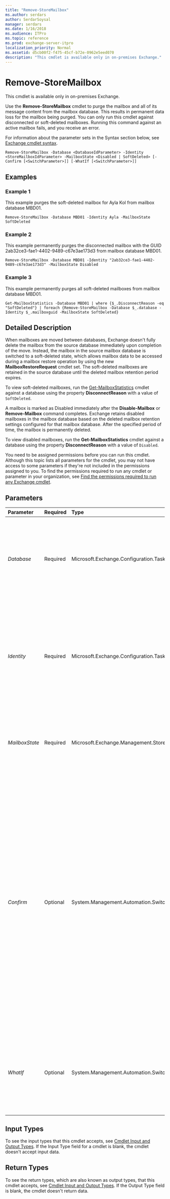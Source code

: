 ```yaml
---
title: "Remove-StoreMailbox"
ms.author: serdars
author: SerdarSoysal
manager: serdars
ms.date: 1/16/2018
ms.audience: ITPro
ms.topic: reference
ms.prod: exchange-server-itpro
localization_priority: Normal
ms.assetid: d5cb00f2-f475-45cf-b72e-0962e5eed070
description: "This cmdlet is available only in on-premises Exchange."
---
```


# Remove-StoreMailbox

This cmdlet is available only in on-premises Exchange. 
  
Use the **Remove-StoreMailbox** cmdlet to purge the mailbox and all of its message content from the mailbox database. This results in permanent data loss for the mailbox being purged. You can only run this cmdlet against disconnected or soft-deleted mailboxes. Running this command against an active mailbox fails, and you receive an error.
  
For information about the parameter sets in the Syntax section below, see [Exchange cmdlet syntax](https://technet.microsoft.com/library/bb123552.aspx). 
  
```
Remove-StoreMailbox -Database <DatabaseIdParameter> -Identity <StoreMailboxIdParameter> -MailboxState <Disabled | SoftDeleted> [-Confirm [<SwitchParameter>]] [-WhatIf [<SwitchParameter>]]

```

## Examples
<a name="Examples"> </a>

### Example 1

This example purges the soft-deleted mailbox for Ayla Kol from mailbox database MBD01.
  
```
Remove-StoreMailbox -Database MBD01 -Identity Ayla -MailboxState SoftDeleted
```

### Example 2

This example permanently purges the disconnected mailbox with the GUID 2ab32ce3-fae1-4402-9489-c67e3ae173d3 from mailbox database MBD01.
  
```
Remove-StoreMailbox -Database MBD01 -Identity "2ab32ce3-fae1-4402-9489-c67e3ae173d3" -MailboxState Disabled
```

### Example 3

This example permanently purges all soft-deleted mailboxes from mailbox database MBD01.
  
```
Get-MailboxStatistics -Database MBD01 | where {$_.DisconnectReason -eq "SoftDeleted"} | foreach {Remove-StoreMailbox -Database $_.database -Identity $_.mailboxguid -MailboxState SoftDeleted}
```

## Detailed Description
<a name="DetailedDescription"> </a>

When mailboxes are moved between databases, Exchange doesn't fully delete the mailbox from the source database immediately upon completion of the move. Instead, the mailbox in the source mailbox database is switched to a soft-deleted state, which allows mailbox data to be accessed during a mailbox restore operation by using the new **MailboxRestoreRequest** cmdlet set. The soft-deleted mailboxes are retained in the source database until the deleted mailbox retention period expires.
  
To view soft-deleted mailboxes, run the [Get-MailboxStatistics](../../exchange-server-cmdlets/mailbox-cmdlets/get-mailboxstatistics.md) cmdlet against a database using the property **DisconnectReason** with a value of `SoftDeleted`.
  
A mailbox is marked as Disabled immediately after the **Disable-Mailbox** or **Remove-Mailbox** command completes. Exchange retains disabled mailboxes in the mailbox database based on the deleted mailbox retention settings configured for that mailbox database. After the specified period of time, the mailbox is permanently deleted.
  
To view disabled mailboxes, run the **Get-MailboxStatistics** cmdlet against a database using the property **DisconnectReason** with a value of `Disabled`.
  
You need to be assigned permissions before you can run this cmdlet. Although this topic lists all parameters for the cmdlet, you may not have access to some parameters if they're not included in the permissions assigned to you. To find the permissions required to run any cmdlet or parameter in your organization, see [Find the permissions required to run any Exchange cmdlet](https://technet.microsoft.com/library/mt432940.aspx).
  
## Parameters
<a name="DetailedDescription"> </a>

|**Parameter**|**Required**|**Type**|**Description**|
|:-----|:-----|:-----|:-----|
| _Database_ <br/> |Required  <br/> |Microsoft.Exchange.Configuration.Tasks.DatabaseIdParameter  <br/> | The _Database_ parameter specifies the identity of the mailbox database on which the mailbox that you want to remove resides. This parameter accepts the following values: <br/>  Database name <br/>  GUID <br/> |
| _Identity_ <br/> |Required  <br/> |Microsoft.Exchange.Configuration.Tasks.StoreMailboxIdParameter  <br/> | The _Identity_ parameter specifies the identity of the mailbox that you want to remove. This parameter accepts the following values: <br/>  GUID <br/>  Distinguished name (DN) <br/>  User principal name (UPN) <br/>  LegacyExchangeDN <br/> _Domain\Account Name_ <br/>  SMTP address <br/> |
| _MailboxState_ <br/> |Required  <br/> |Microsoft.Exchange.Management.StoreTasks.MailboxStateParameter  <br/> | The _MailboxState_ parameter specifies the mailbox state on the source mailbox database. This parameter accepts the following values: <br/>  `Disabled` <br/>  `SoftDeleted` <br/> |
| _Confirm_ <br/> |Optional  <br/> |System.Management.Automation.SwitchParameter  <br/> | The _Confirm_ switch specifies whether to show or hide the confirmation prompt. How this switch affects the cmdlet depends on if the cmdlet requires confirmation before proceeding. <br/>  Destructive cmdlets (for example, **Remove-\*** cmdlets) have a built-in pause that forces you to acknowledge the command before proceeding. For these cmdlets, you can skip the confirmation prompt by using this exact syntax: `-Confirm:$false`.  <br/>  Most other cmdlets (for example, **New-\*** and **Set-\*** cmdlets) don't have a built-in pause. For these cmdlets, specifying the _Confirm_ switch without a value introduces a pause that forces you acknowledge the command before proceeding. <br/> |
| _WhatIf_ <br/> |Optional  <br/> |System.Management.Automation.SwitchParameter  <br/> |The _WhatIf_ switch simulates the actions of the command. You can use this switch to view the changes that would occur without actually applying those changes. You don't need to specify a value with this switch. <br/> |
   
## Input Types
<a name="InputTypes"> </a>

To see the input types that this cmdlet accepts, see [Cmdlet Input and Output Types](http://go.microsoft.com/fwlink/p/?linkId=616387). If the Input Type field for a cmdlet is blank, the cmdlet doesn't accept input data. 
  
## Return Types
<a name="ReturnTypes"> </a>

To see the return types, which are also known as output types, that this cmdlet accepts, see [Cmdlet Input and Output Types](http://go.microsoft.com/fwlink/p/?linkId=616387). If the Output Type field is blank, the cmdlet doesn't return data. 
  

